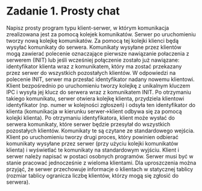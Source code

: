 # Zadanie 1. Prosty chat
Napisz prosty program typu klient-serwer, w którym komunikacja zrealizowana jest za pomocą kolejek komunikatów.
Serwer po uruchomieniu tworzy nową kolejkę komunikatów. Za pomocą tej kolejki klienci będą wysyłać komunikaty do serwera.
Komunikaty wysyłane przez klientów mogą zawierać polecenie oznaczające pierwsze nawiązanie połaczenia z serwerem (INIT) lub jeśli
wcześniej połączenie zostało już nawiązane: identyfikator klienta wraz z komunikatem, który ma zostać przekazany przez serwer do
wszystkich pozostałych klientów. W odpowiedzi na polecenie INIT, serwer ma przesłać identyfikator nadany nowemu klientowi.
Klient bezpośrednio po uruchomieniu tworzy kolejkę z unikalnym kluczem IPC i wysyła jej klucz do serwera wraz z komunikatem INIT. Po
otrzymaniu takiego komunikatu, serwer otwiera kolejkę klienta, przydziela klientowi identyfikator (np. numer w kolejności zgłoszeń) i odsyła
ten identyfikator do klienta (komunikacja w kierunku serwer->klient odbywa się za pomocą kolejki klienta). Po otrzymaniu identyfikatora,
klient może wysłać do serwera komunikaty, które serwer będzie przesyłał do wszystkich pozostałych klientów. Komunikaty te są czytane
ze standardowego wejścia. Klient po uruchomieniu tworzy drugi proces, który powinien odbierać komunikaty wysyłane przez serwer (przy
użyciu kolejki komunikatów klienta) i wyświetlać te komunikaty na standardowym wyjściu.
Klient i serwer należy napisać w postaci osobnych programów. Serwer musi być w stanie pracować jednocześnie z wieloma klientami. Dla
uproszczenia można przyjąć, że serwer przechowuje informacje o klientach w statycznej tablicy (rozmiar tablicy ogranicza liczbę klientów,
którzy mogą się zgłosić do serwera).
